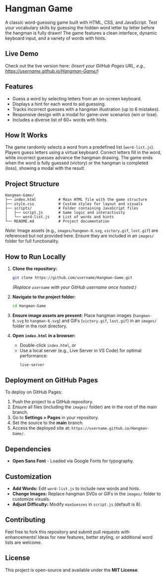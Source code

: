 # Hangman Game

A classic word-guessing game built with HTML, CSS, and JavaScript. Test your vocabulary skills by guessing the hidden word letter by letter before the hangman is fully drawn! The game features a clean interface, dynamic keyboard input, and a variety of words with hints.

## Live Demo
Check out the live version here: *(Insert your GitHub Pages URL, e.g., https://username.github.io/Hangman-Game/)*

## Features
- Guess a word by selecting letters from an on-screen keyboard.
- Displays a hint for each word to aid guessing.
- Tracks incorrect guesses with a hangman illustration (up to 6 mistakes).
- Responsive design with a modal for game-over scenarios (win or lose).
- Includes a diverse list of 60+ words with hints.

## How It Works
The game randomly selects a word from a predefined list (`word-list.js`). Players guess letters using a virtual keyboard. Correct letters fill in the word, while incorrect guesses advance the hangman drawing. The game ends when the word is fully guessed (victory) or the hangman is completed (loss), showing a modal with the result.

## Project Structure
```
Hangman-Game/
├── index.html          # Main HTML file with the game structure
├── style.css           # Custom styles for layout and visuals
├── scripts/            # Folder containing JavaScript files
│   ├── script.js       # Game logic and interactivity
│   └── word-list.js    # List of words and hints
└── README.md           # Project documentation
```

*Note:* Image assets (e.g., `images/hangman-0.svg`, `victory.gif`, `lost.gif`) are referenced but not provided here. Ensure they are included in an `images/` folder for full functionality.

## How to Run Locally
1. **Clone the repository:**
   ```bash
   git clone https://github.com/username/Hangman-Game.git
   ```
   *(Replace `username` with your GitHub username once hosted.)*

2. **Navigate to the project folder:**
   ```bash
   cd Hangman-Game
   ```

3. **Ensure image assets are present:**
   Place hangman images (`hangman-0.svg` to `hangman-6.svg`) and GIFs (`victory.gif`, `lost.gif`) in an `images/` folder in the root directory.

4. **Open `index.html` in a browser:**
   - Double-click `index.html`, or
   - Use a local server (e.g., Live Server in VS Code) for optimal performance:
     ```bash
     live-server
     ```

## Deployment on GitHub Pages
To deploy on GitHub Pages:
1. Push the project to a GitHub repository.
2. Ensure all files (including the `images/` folder) are in the root of the main branch.
3. Go to **Settings > Pages** in your repository.
4. Set the source to the **main** branch.
5. Access the deployed site at: `https://username.github.io/Hangman-Game/`.

## Dependencies
- **Open Sans Font** - Loaded via Google Fonts for typography.

## Customization
- **Add Words:** Edit `word-list.js` to include new words and hints.
- **Change Images:** Replace hangman SVGs or GIFs in the `images/` folder to customize visuals.
- **Adjust Difficulty:** Modify `maxGuesses` in `script.js` (default is 6).

## Contributing
Feel free to fork this repository and submit pull requests with enhancements! Ideas for new features, better styling, or additional word lists are welcome.

## License
This project is open-source and available under the **MIT License**.

